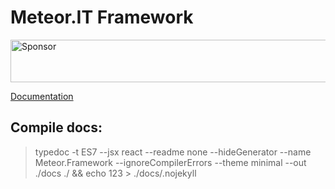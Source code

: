# Meteor.IT Framework

<a target='_blank' rel='nofollow' href='https://app.codesponsor.io/link/aH8TwSzvuyDZ2AxVx9dQWCp6/Creeplays/Framework'>
  <img alt='Sponsor' width='888' height='68' src='https://app.codesponsor.io/embed/aH8TwSzvuyDZ2AxVx9dQWCp6/Creeplays/Framework.svg' />
</a>

[Documentation](https://meteor-dev.github.io/Meteor.Framework/)

## Compile docs:
> typedoc -t ES7 --jsx react --readme none --hideGenerator --name Meteor.Framework --ignoreCompilerErrors --theme minimal --out ./docs ./ && echo 123 > ./docs/.nojekyll
